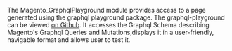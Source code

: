 The Magento_GraphqlPlayground module provides access to a page generated using the graphql playground package.
The graphql-playground can be viewed [on Github](https://github.com/prisma-labs/graphql-playground). It accesses 
the Graphql Schema describing Magento's Graphql Queries and Mutations,displays it in a user-friendly, navigable
format and allows user to test it.
